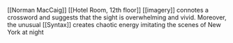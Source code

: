 [[Norman MacCaig]] [[Hotel Room, 12th floor]]
[[imagery]] connotes a crossword and suggests that the sight is overwhelming and vivid. Moreover, the unusual [[Syntax]] creates chaotic energy imitating the scenes of New York at night